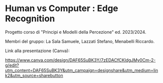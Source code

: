 # Human vs Computer : Edge Recognition
Progetto corso di "Principi e Modelli della Percezione" ed. 2023/2024.

Membri del gruppo: La Sala Samuele, Lazzati Stefano, Menabelli Riccardo.

Link alla presentazione (Canva):

https://www.canva.com/design/DAF65SuBK3Y/7zEDACfCKldgJMy0Cm-2-g/edit?utm_content=DAF65SuBK3Y&utm_campaign=designshare&utm_medium=link2&utm_source=sharebutton
